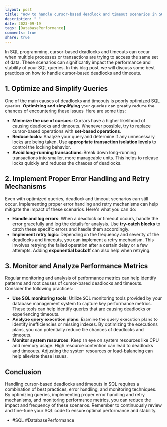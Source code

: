 ```yaml
---
layout: post
title: "How to handle cursor-based deadlock and timeout scenarios in SQL"
description: " "
date: 2023-09-19
tags: [DatabasePerformance]
comments: true
share: true
---
```


In SQL programming, cursor-based deadlocks and timeouts can occur when multiple processes or transactions are trying to access the same set of data. These scenarios can significantly impact the performance and stability of your SQL queries. In this blog post, we will discuss some best practices on how to handle cursor-based deadlocks and timeouts.

## 1. Optimize and Simplify Queries

One of the main causes of deadlocks and timeouts is poorly optimized SQL queries. **Optimizing and simplifying** your queries can greatly reduce the chances of encountering these issues. Here are some tips:

- **Minimize the use of cursors**: Cursors have a higher likelihood of causing deadlocks and timeouts. Whenever possible, try to replace cursor-based operations with **set-based operations**.
- **Reduce locks**: Analyze your query and determine if any unnecessary locks are being taken. Use **appropriate transaction isolation levels** to control the locking behavior.
- **Avoid long-running transactions**: Break down long-running transactions into smaller, more manageable units. This helps to release locks quickly and reduces the chances of deadlocks.

## 2. Implement Proper Error Handling and Retry Mechanisms

Even with optimized queries, deadlock and timeout scenarios can still occur. Implementing proper error handling and retry mechanisms can help mitigate the impact of these scenarios. Here's what you can do:

- **Handle and log errors**: When a deadlock or timeout occurs, handle the error gracefully and log the details for analysis. Use **try-catch blocks** to catch these specific errors and handle them accordingly.
- **Implement retry logic**: Depending on the frequency and severity of the deadlocks and timeouts, you can implement a retry mechanism. This involves retrying the failed operation after a certain delay or a few attempts. Adding **exponential backoff** can also help when retrying.

## 3. Monitor and Analyze Performance Metrics

Regular monitoring and analysis of performance metrics can help identify patterns and root causes of cursor-based deadlocks and timeouts. Consider the following practices:

- **Use SQL monitoring tools**: Utilize SQL monitoring tools provided by your database management system to capture key performance metrics. These tools can help identify queries that are causing deadlocks or experiencing timeouts.
- **Analyze query execution plans**: Examine the query execution plans to identify inefficiencies or missing indexes. By optimizing the executions plans, you can potentially reduce the chances of deadlocks and timeouts.
- **Monitor system resources**: Keep an eye on system resources like CPU and memory usage. High resource contention can lead to deadlocks and timeouts. Adjusting the system resources or load-balancing can help alleviate these issues.

## Conclusion

Handling cursor-based deadlocks and timeouts in SQL requires a combination of best practices, error handling, and monitoring techniques. By optimizing queries, implementing proper error handling and retry mechanisms, and monitoring performance metrics, you can reduce the impact and frequency of these scenarios. Remember to continuously review and fine-tune your SQL code to ensure optimal performance and stability.

- #SQL #DatabasePerformance
